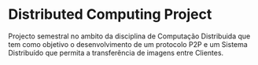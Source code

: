 # Distributed Computing Project 


Projecto semestral no ambito da disciplina de Computação Distribuida que tem como objetivo o desenvolvimento de um protocolo P2P e um Sistema Distribuído que permita a transferência de imagens entre Clientes.
